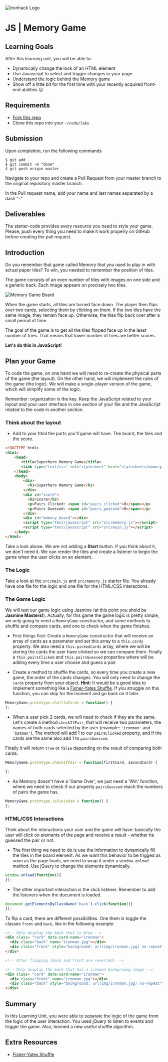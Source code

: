 ![Ironhack Logo](https://i.imgur.com/1QgrNNw.png)
# JS | Memory Game

## Learning Goals

After this learning unit, you will be able to:

- Dynamically change the look of an HTML element
- Use Javascript to select and trigger changes in your page
- Understand the logic behind the Memory game
- Show off a little bit for the first time with your recently acquired front-end abilities :wink:

## Requirements

- [Fork this repo](https://guides.github.com/activities/forking/)
- Clone this repo into your `~/code/labs`

## Submission

Upon completion, run the following commands
```
$ git add .
$ git commit -m "done"
$ git push origin master
```
Navigate to your repo and create a Pull Request from your master branch to the original repository master branch.

In the Pull request name, add your name and last names separated by a dash "-"

## Deliverables

The starter-code provides every resource you need to style your game. Please, push every thing you need to make it work properly on GitHub before creating the pull request.

## Introduction

Do you remember that game called Memory that you used to play in with actual paper tiles? To win, you needed to remember the position of tiles.

The game consists of an even number of tiles with images on one side and a generic back. Each image appears on precisely two tiles.

![Memory Game Board](https://i.imgur.com/H6GLZGQ.jpg)

When the game starts, all tiles are turned face down. The player then flips over two cards, selecting them by clicking on them. If the two tiles have the same image, they remain face up. Otherwise, the tiles flip back over after a small period of time.

The goal of the game is to get all the tiles flipped face up in the least number of tries. That means that lower number of tries are better scores.

**Let's do this in JavaScript!**

## Plan your Game

To code the game, on one hand we will need to re-create the physical parts of the game (the layout). On the other hand, we will implement the rules of the game (the logic). We will make a single-player version of the game, which will simplify some of the logic.

Remember: organization is the key. Keep the JavaScript related to your layout and your user interface in one section of your file and the JavaScript related to the code in another section.

### Think about the layout

- Add to your html the parts you'll game will have. The board, the tiles and the score.

```html
<!DOCTYPE html>
<html>
    <head>
       <title>Superhero Memory Game</title>
       <link type="text/css" rel="stylesheet" href="stylesheets/memory.css" media="screen">
    </head>
    <body>
        <div>
          <h1>Superhero Memory Game</h1>
        </div>
        <div id="score">
          <h2>Score</h2>
          <p>Pairs Clicked: <span id="pairs_clicked">0</span></p>
          <p>Pairs Guessed: <span id="pairs_guessed">0</span></p>
        </div>
        <div id="memory_board"></div>
        <script type="text/javascript" src="src/memory.js"></script>
        <script type="text/javascript" src="src/main.js"></script>
    </body>
</html>
```

Take a look above. We are not adding a **Start** button. If you think about it, we don't need it. We can render the tiles and create a listener to begin the game when the user clicks on an element.


### The Logic

Take a look at the `src/main.js` and `src/memory.js` starter file. You already have one file for the logic and one file for the HTML/CSS interactions.

### The Game Logic

We will test our game logic using Jasmine (at this point you shold be **Jasmine Masters!**). Actually, for this game the game logic is pretty simple, we only going to need a `MemoryGame` constructor, and some methods to shuffle and compare cards, and one to check when the game finishes.

- First things first: Create a `MemoryGame` constructor that will receive an array of cards as a parameter and set this array to a `this.cards` property. We also need a `this.pickedCards` array, where we will be storing the cards the user have clicked so we can compare them. Finally a `this.pairsClicked` and `this.pairsGuessed` properties where will be adding every time a user choose and guess a pair.

- Create a method to shuffle the cards, so every time you create a new game, the order of the cards changes. You will only need to change the `cards` property from your object. **Hint:** It would be a good idea to implement something like a [Fisher-Yates Shuffle](https://en.wikipedia.org/wiki/Fisher%E2%80%93Yates_shuffle). If you struggle on this function, you can skip for the moment and go back on it later.

```javascript
MemoryGame.prototype.shuffleCards = function() {
};
```
- When a user pick 2 cards, we will need to check if they are the same. Let's create a method `checkIfPair`, that will receive two parameters, the names of both cards selected by the user (example: `'ironman'` and `'batman'`). The method will add 1 to our `pairsClicked` property, and if the cards are the same also add 1 to `pairsGuessed`.

Finally it will return `true` or `false` depending on the result of comparing both cards.

```javascript
MemoryGame.prototype.checkIfPair = function(firstCard, secondCard) {

};
```

- As Memory doesn't have a 'Game Over', we just need a 'Win' function, where we need to check if our property `pairsGuessed` reach the numbers of pairs the game has.

```javascript
MemoryGame.prototype.isFinished = function() {
};
```

### HTML/CSS Interactions

Think about the interactions your user and the game will have: basically the user will click on elements of the page and receive a result - whether he guessed the pair or not.

- The first thing we need to do is use the information to dynamically fill the tiles in the board element. As we want this behavior to be trigged as soon as the page loads, we need to wrap it under a `window.onload` method. Use jQuery to change the elements dynamically.

```javascript
window.onload(function(){
});
```

- The other important interaction is the click listener. Remember to add the listeners when the document is loaded.

```javascript
document.getElementsByClassName('back').click(function(){
});
```

To flip a card, there are different possibilities. One them is toggle the classes `front` and `back`, like in the following example:

```html
<!-- Only display the back that is blue -->
<div class= "card" data-card-name="ironman">
  <div class="back" name="ironman.jpg"></div>
  <div class="front" style="background: url(img/ironman.jpg) no-repeat"></div>
</div>

<!-- After flipping (back and front are reverted) -->

<!-- Only display the back that has a ironman backgroung image -->
<div class= "card" data-card-name="ironman">
  <div class="front" name="ironman.jpg"></div>
  <div class="back" style="background: url(img/ironman.jpg) no-repeat"></div>
</div>
```

## Summary

In this Learning Unit, you were able to separate the logic of the game from the logic of the user interaction. You used jQuery to listen to events and trigger the game. Also, learned a new useful shuffle algorithm.

## Extra Resources

- [Fisher-Yates Shuffle](https://bost.ocks.org/mike/shuffle/)
